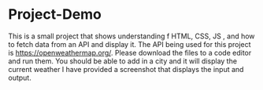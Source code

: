 # Project-Demo
This is a small project that shows understanding f HTML, CSS, JS , and how to fetch data from an API and display it.
The API being used for this project is https://openweathermap.org/.
Please download the files to a code editor and run them. 
You should be able to add in a city and it will display the current weather
I have provided a screenshot that displays the input and output.
